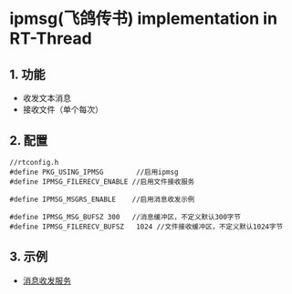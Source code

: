 # ipmsg(飞鸽传书) implementation in RT-Thread

## 1. 功能
- 收发文本消息
- 接收文件（单个每次）

## 2. 配置
```
//rtconfig.h
#define PKG_USING_IPMSG        //启用ipmsg
#define IPMSG_FILERECV_ENABLE //启用文件接收服务

#define IPMSG_MSGRS_ENABLE    //启用消息收发示例

#define IPMSG_MSG_BUFSZ 300   //消息缓冲区，不定义默认300字节
#define IPMSG_FILERECV_BUFSZ   1024 //文件接收缓冲区，不定义默认1024字节

```

## 3. 示例
- [消息收发服务](examples/msgrs.c)
